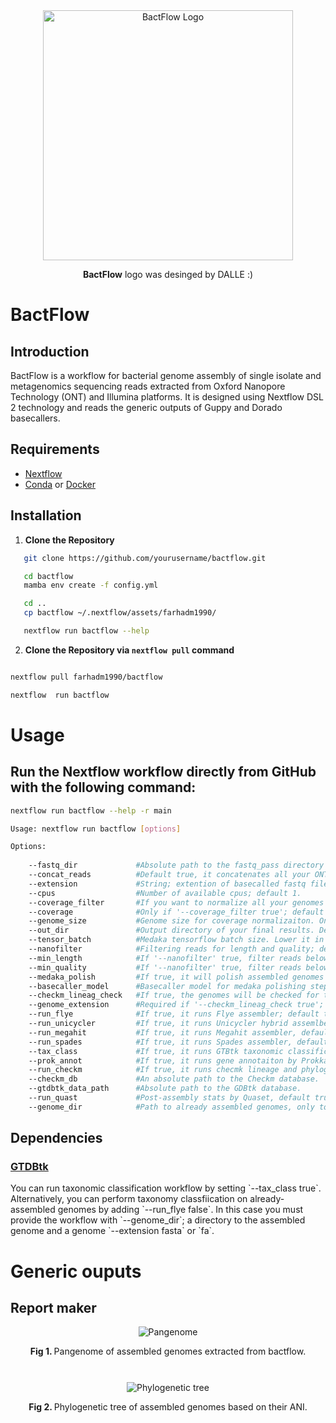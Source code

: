 
<div style="text-align: center; margin-top: 0;">
    <img src="https://github.com/farhadm1990/bactflow/blob/main/logo/logo.png" alt="BactFlow Logo" width="400" height="400"/>
    <p><strong>BactFlow</strong> logo was desinged by DALLE :) </p>
</div>



# BactFlow

## Introduction

BactFlow is a workflow for bacterial genome assembly of single isolate and metagenomics sequencing reads extracted from Oxford Nanopore Technology (ONT) and Illumina platforms. It is designed using Nextflow DSL 2 technology and reads the generic outputs of Guppy and Dorado basecallers.

## Requirements

- [Nextflow](https://www.nextflow.io/docs/latest/index.html)
- [Conda](https://docs.conda.io/en/latest/miniconda.html) or [Docker](https://www.docker.com/)

## Installation

1. **Clone the Repository**
```sh
   git clone https://github.com/yourusername/bactflow.git

   cd bactflow
   mamba env create -f config.yml

   cd ..
   cp bactflow ~/.nextflow/assets/farhadm1990/

   nextflow run bactflow --help
```

2. **Clone the Repository via `nextflow pull` command**
```sh

nextflow pull farhadm1990/bactflow

nextflow  run bactflow
```

  





# Usage
## Run the Nextflow workflow directly from GitHub with the following command:

```sh
nextflow run bactflow --help -r main

Usage: nextflow run bactflow [options]

Options:
   
    --fastq_dir             #Absolute path to the fastq_pass directory (required). 
    --concat_reads          #Default true, it concatenates all your ONT basecaller 4000-chunk reads into one fastq file. Set it to false if it is already concatenated.
    --extension             #String; extention of basecalled fastq files; default '.fastq.gz'
    --cpus                  #Number of available cpus; default 1.
    --coverage_filter       #If you want to normalize all your genomes to a certain coverage (default false).
    --coverage              #Only if '--coverage_filter true'; default is 50.
    --genome_size           #Genome size for coverage normalizaiton. Only if '--coverage_filter true'; default is 6.
    --out_dir               #Output directory of your final results. Default "genebrosh_output"
    --tensor_batch          #Medaka tensorflow batch size. Lower it in low coverage genomes. Default 200.
    --nanofilter            #Filtering reads for length and quality; default true.
    --min_length            #If '--nanofilter' true, filter reads below a certain read length (default 1000). 
    --min_quality           #If '--nanofilter' true, filter reads below a certain read quality (default 16 for R10.4.1 flowcells). 
    --medaka_polish         #If true, it will polish assembled genomes by medaka (dfault false).
    --basecaller_model      #Basecaller model for medaka polishing step. 'r1041_e82_400bps_hac_v4.2.0'
    --checkm_lineag_check   #If true, the genomes will be checked for their lineage completeness in one bin (default false).
    --genome_extension      #Required if '--checkm_lineag_check true'; default fasta.
    --run_flye              #If true, it runs Flye assembler; default true.
    --run_unicycler         #If true, it runs Unicycler hybrid assemlber, default false.
    --run_megahit           #If true, it runs Megahit assembler, default false.
    --run_spades            #If true, it runs Spades assembler, default false.
    --tax_class             #If true, it runs GTBtk taxonomic classification, default true.
    --prok_annot            #If true, it runs gene annotaiton by Prokka, default false. 
    --run_checkm            #If true, it runs checmk lineage and phylogenetic tree workflow.
    --checkm_db             #An absolute path to the Checkm database.  
    --gtdbtk_data_path      #Absolute path to the GDBtk database. 
    --run_quast             #Post-assembly stats by Quaset, default true.
    --genome_dir            #Path to already assembled genomes, only to run post-assembly tasks, e.g. taxonomy classification, gene annotations and quast or checkm

```

## Dependencies

<h3> <a href="https://github.com/Ecogenomics/GTDBTk/tree/master" target="_blank">GTDBtk</a></h3> 
<p>You can run taxonomic classification workflow by setting `--tax_class true`. Alternatively, you can perform taxonomy classfiication on already-assembled genomes by adding `--run_flye false`. In this case you must provide the workflow with `--genome_dir`; a directory to the assembled genome and a genome `--extension fasta` or `fa`.  </p>

# Generic ouputs 

## Report maker

<div style="text-align: center; margin-top: 10;">
    <img src="https://github.com/farhadm1990/bactflow/blob/main/pix/pan_genome.png" alt="Pangenome" style="max-width: 100%; height: auto;"/>
    <p><strong>Fig 1. </strong> Pangenome of assembled genomes extracted from bactflow. </p>
</div><br>

<div style="text-align: center; margin-top: 10;">
    <img src="https://github.com/farhadm1990/bactflow/blob/main/pix/tree_genome.png" alt="Phylogenetic tree" style="max-width: 100%; height: auto;"/>
    <p><strong>Fig 2. </strong> Phylogenetic tree of assembled genomes based on their ANI. </p>
</div>





